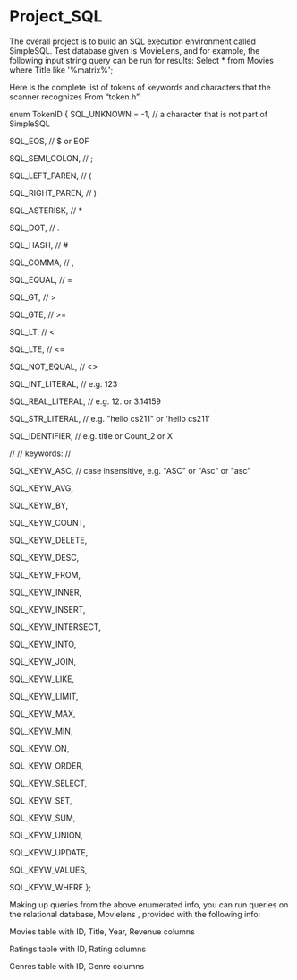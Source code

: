 # Project_SQL

The overall project is to build an SQL execution environment called SimpleSQL. Test database given is MovieLens,
and for example, the following input string query can be run for results: Select * from Movies where Title like '%matrix%';

Here is the complete list of tokens of keywords and characters that the scanner recognizes From “token.h”:

enum TokenID
{
 SQL_UNKNOWN = -1, // a character that is not part of SimpleSQL
 
 SQL_EOS, // $ or EOF
 
 SQL_SEMI_COLON, // ;
 
 SQL_LEFT_PAREN, // (
 
 SQL_RIGHT_PAREN, // )
 
 SQL_ASTERISK, // *
 
 SQL_DOT, // .
 
 SQL_HASH, // #
 
 SQL_COMMA, // ,
 
 SQL_EQUAL, // =
 
 SQL_GT, // >
 
 SQL_GTE, // >=
 
 SQL_LT, // <
 
 SQL_LTE, // <=
 
 SQL_NOT_EQUAL, // <>
 
 SQL_INT_LITERAL, // e.g. 123
 
 SQL_REAL_LITERAL, // e.g. 12. or 3.14159
 
 SQL_STR_LITERAL, // e.g. "hello cs211" or 'hello cs211'
 
 SQL_IDENTIFIER, // e.g. title or Count_2 or X
 
 //
 // keywords:
 //
 
 SQL_KEYW_ASC, // case insensitive, e.g. "ASC" or "Asc" or "asc"
 
 SQL_KEYW_AVG,
 
 SQL_KEYW_BY,
 
 SQL_KEYW_COUNT,
 
 SQL_KEYW_DELETE,
 
 SQL_KEYW_DESC,
 
 SQL_KEYW_FROM,
 
 SQL_KEYW_INNER,
 
 SQL_KEYW_INSERT,
 
 SQL_KEYW_INTERSECT,
 
 SQL_KEYW_INTO,
 
 SQL_KEYW_JOIN,
 
 SQL_KEYW_LIKE,
 
 SQL_KEYW_LIMIT,
 
 SQL_KEYW_MAX,
 
 SQL_KEYW_MIN,
 
 SQL_KEYW_ON,
 
 SQL_KEYW_ORDER,
 
SQL_KEYW_SELECT,

 SQL_KEYW_SET,
 
 SQL_KEYW_SUM,
 
 SQL_KEYW_UNION,
 
 SQL_KEYW_UPDATE,
 
 SQL_KEYW_VALUES,
 
 SQL_KEYW_WHERE
};

Making up queries from the above enumerated info, you can run queries on the relational database, Movielens , provided with the following info:

Movies table with ID, Title, Year, Revenue columns

Ratings table with ID, Rating columns

Genres table with ID, Genre columns
